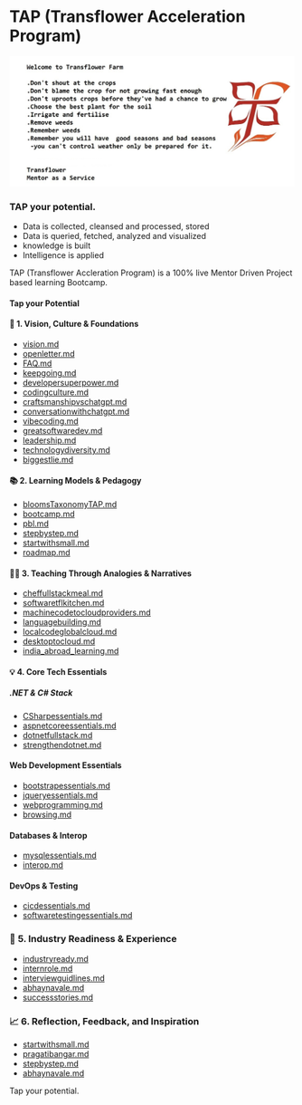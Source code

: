 # TAP (Transflower Acceleration Program)
<img src="https://github.com/RaviTambade/tap/blob/main/images/TransflowerFarm.jpg"/>

### TAP your potential.
- Data is collected, cleansed and processed, stored
- Data is queried, fetched, analyzed and visualized
- knowledge is built
- Intelligence is applied

TAP (Transflower Accleration Program) is a  100% live Mentor Driven Project based learning Bootcamp.

#### Tap your Potential

#### 🔭 **1. Vision, Culture & Foundations**

* [vision.md](https://github.com/RaviTambade/TAP/blob/main/notes/vision.md)
* [openletter.md](https://github.com/RaviTambade/TAP/blob/main/notes/openletter.md)
* [FAQ.md](https://github.com/RaviTambade/TAP/blob/main/notes/FAQ.md)
* [keepgoing.md](https://github.com/RaviTambade/TAP/blob/main/notes/keepgoing.md)
* [developersuperpower.md](https://github.com/RaviTambade/TAP/blob/main/notes/developersuperpower.md)
* [codingculture.md](https://github.com/RaviTambade/TAP/blob/main/notes/codingculture.md)
* [craftsmanshipvschatgpt.md](https://github.com/RaviTambade/TAP/blob/main/notes/craftsmanshipvschatgpt.md)
* [conversationwithchatgpt.md](https://github.com/RaviTambade/TAP/blob/main/notes/conversationwithchatgpt.md)
* [vibecoding.md](https://github.com/RaviTambade/TAP/blob/main/notes/vibecoding.md)
* [greatsoftwaredev.md](https://github.com/RaviTambade/TAP/blob/main/notes/greatsoftwaredev.md)
* [leadership.md](https://github.com/RaviTambade/TAP/blob/main/notes/leadership.md)
* [technologydiversity.md](https://github.com/RaviTambade/TAP/blob/main/notes/technologydiversity.md)
* [biggestlie.md](https://github.com/RaviTambade/TAP/blob/main/notes/biggestlie.md)

#### 📚 **2. Learning Models & Pedagogy**

* [bloomsTaxonomyTAP.md](https://github.com/RaviTambade/TAP/blob/main/notes/bloomsTaxonomyTAP.md)
* [bootcamp.md](https://github.com/RaviTambade/TAP/blob/main/notes/bootcamp.md)
* [pbl.md](https://github.com/RaviTambade/TAP/blob/main/notes/pbl.md)
* [stepbystep.md](https://github.com/RaviTambade/TAP/blob/main/notes/stepbystep.md)
* [startwithsmall.md](https://github.com/RaviTambade/TAP/blob/main/notes/startwithsmall.md)
* [roadmap.md](https://github.com/RaviTambade/TAP/blob/main/notes/roadmap.md)


#### 👨‍🍳 **3. Teaching Through Analogies & Narratives**

* [cheffullstackmeal.md](https://github.com/RaviTambade/TAP/blob/main/notes/cheffullstackmeal.md)
* [softwaretflkitchen.md](https://github.com/RaviTambade/TAP/blob/main/notes/softwaretflkitchen.md)
* [machinecodetocloudproviders.md](https://github.com/RaviTambade/TAP/blob/main/notes/machinecodetocloudproviders.md)
* [languagebuilding.md](https://github.com/RaviTambade/TAP/blob/main/notes/languagebuilding.md)
* [localcodeglobalcloud.md](https://github.com/RaviTambade/TAP/blob/main/notes/localcodeglobalcloud.md)
* [desktoptocloud.md](https://github.com/RaviTambade/TAP/blob/main/notes/desktoptocloud.md)
* [india\_abroad\_learning.md](https://github.com/RaviTambade/TAP/blob/main/notes/india_abroad_learning.md)

#### 💡 **4. Core Tech Essentials**

#####  .NET & C# Stack

* [CSharpessentials.md](https://github.com/RaviTambade/TAP/blob/main/notes/CSharpessentials.md)
* [aspnetcoreessentials.md](https://github.com/RaviTambade/TAP/blob/main/notes/aspnetcoreessentials.md)
* [dotnetfullstack.md](https://github.com/RaviTambade/TAP/blob/main/notes/dotnetfullstack.md)
* [strengthendotnet.md](https://github.com/RaviTambade/TAP/blob/main/notes/strengthendotnet.md)

#### Web Development Essentials

* [bootstrapessentials.md](https://github.com/RaviTambade/TAP/blob/main/notes/bootstrapessentials.md)
* [jqueryessentials.md](https://github.com/RaviTambade/TAP/blob/main/notes/jqueryessentials.md)
* [webprogramming.md](https://github.com/RaviTambade/TAP/blob/main/notes/webprogramming.md)
* [browsing.md](https://github.com/RaviTambade/TAP/blob/main/notes/browsing.md)

#### Databases & Interop

* [mysqlessentials.md](https://github.com/RaviTambade/TAP/blob/main/notes/mysqlessentials.md)
* [interop.md](https://github.com/RaviTambade/TAP/blob/main/notes/interop.md)

#### DevOps & Testing

* [cicdessentials.md](https://github.com/RaviTambade/TAP/blob/main/notes/cicdessentials.md)
* [softwaretestingessentials.md](https://github.com/RaviTambade/TAP/blob/main/notes/softwaretestingessentials.md)

### 🚀 **5. Industry Readiness & Experience**

* [industryready.md](https://github.com/RaviTambade/TAP/blob/main/notes/industryready.md)
* [internrole.md](https://github.com/RaviTambade/TAP/blob/main/notes/internrole.md)
* [interviewguidlines.md](https://github.com/RaviTambade/TAP/blob/main/notes/interviewguidlines.md)
* [abhaynavale.md](https://github.com/RaviTambade/TAP/blob/main/notes/abhaynavale.md)
* [successstories.md](https://github.com/RaviTambade/TAP/blob/main/notes/successstories.md)

### 📈 **6. Reflection, Feedback, and Inspiration**

* [startwithsmall.md](https://github.com/RaviTambade/TAP/blob/main/notes/startwithsmall.md)
* [pragatibangar.md](https://github.com/RaviTambade/TAP/blob/main/notes/pragatibangar.md)
* [stepbystep.md](https://github.com/RaviTambade/TAP/blob/main/notes/stepbystep.md)
* [abhaynavale.md](https://github.com/RaviTambade/TAP/blob/main/notes/abhaynavale.md)

Tap your potential.
